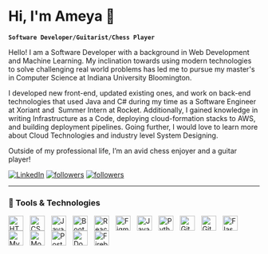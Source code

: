<!--
**AmeyaDalvi/AmeyaDalvi** is a ✨ _special_ ✨ repository because its `README.md` (this file) appears on your GitHub profile.

Here are some ideas to get you started:

- 🔭 I’m currently working on ...
- 🌱 I’m currently learning ...
- 👯 I’m looking to collaborate on ...
- 🤔 I’m looking for help with ...
- 💬 Ask me about ...
- 📫 How to reach me: ...
- 😄 Pronouns: ...
- ⚡ Fun fact: ...
-->

# Hi, I'm Ameya 👋

**`Software Developer/Guitarist/Chess Player`**

Hello! I am a Software Developer with a background in Web Development and Machine Learning. My inclination towards using modern technologies to solve challenging real world problems has led me to pursue my master's in Computer Science at Indiana University Bloomington.

I developed new front-end, updated existing ones, and work on back-end technologies that used Java and C# during my time as a Software Engineer at Xoriant and  Summer Intern at Rocket. Additionally, I gained knowledge in writing Infrastructure as a Code, deploying cloud-formation stacks to AWS, and building deployment pipelines. Going further, I would love to learn more about Cloud Technologies and industry level System Designing.

Outside of my professional life, I’m an avid chess enjoyer and a guitar player!

<p align="left">
    <a href="https://www.linkedin.com/in/ameyadalvi99/">
        <img alt="LinkedIn" title="LinkedIn profile" src="https://img.shields.io/badge/ameyadalvi99-blue?style=for-the-badge&logo=linkedin"/></a> 
    <a href="mailto:ameyadalvi1999@gmail.com">
        <img alt="followers" title="Follow me on Github" src="https://img.shields.io/badge/-ameyadalvi1999%40gmail.com-red?style=for-the-badge&logo=gmail&logoColor=fff&labelColor=red"/></a>
            <a href="mailto:ameyadalvi1999@gmail.com">
        <img alt="followers" title="Check my portfolio" src="https://img.shields.io/badge/-ameyadalvi.com-skyblue?style=for-the-badge&logo=react&logoColor=000&labelColor=skyblue"/></a>
</p>

---

### 🧰 Tools & Technologies

<img align="left" alt="HTML" width="30px" style="padding-right:10px;" src="https://cdn.jsdelivr.net/gh/devicons/devicon/icons/html5/html5-plain.svg" />
<img align="left" alt="CSS" width="30px" style="padding-right:10px;" src="https://cdn.jsdelivr.net/gh/devicons/devicon/icons/css3/css3-plain.svg" />
<img align="left" alt="JavaScript" width="30px" style="padding-right:10px;" src="https://cdn.jsdelivr.net/gh/devicons/devicon/icons/javascript/javascript-plain.svg" />
<img align="left" alt="Bootstrap" width="30px" style="padding-right:10px;" src="https://cdn.jsdelivr.net/gh/devicons/devicon/icons/bootstrap/bootstrap-original.svg" />
<img align="left" alt="React" width="30px" style="padding-right:10px;" src="https://cdn.jsdelivr.net/gh/devicons/devicon/icons/react/react-original.svg" />
<img align="left" alt="Figma" width="30px" style="padding-right:10px;" src="https://cdn.jsdelivr.net/gh/devicons/devicon/icons/figma/figma-original.svg" />
<img align="left" alt="Java" width="30px" style="padding-right:10px;" src="https://cdn.jsdelivr.net/gh/devicons/devicon/icons/java/java-original.svg"/>
<img align="left" alt="Python" width="30px" style="padding-right:10px;" src="https://cdn.jsdelivr.net/gh/devicons/devicon/icons/python/python-plain.svg" />
<img align="left" alt="Git" width="30px" style="padding-right:10px;" src="https://cdn.jsdelivr.net/gh/devicons/devicon/icons/git/git-original.svg" />
<img align="left" alt="GitHub" width="30px" style="padding-right:10px;" src="https://cdn.jsdelivr.net/gh/devicons/devicon/icons/github/github-original.svg" />
<img align="left" alt="Flask" width="30px" style="padding-right:10px;" src="https://cdn.jsdelivr.net/gh/devicons/devicon/icons/flask/flask-original.svg" />
<img align="left" alt="MySQL" width="30px" style="padding-right:10px;" src="https://cdn.jsdelivr.net/gh/devicons/devicon/icons/mysql/mysql-original.svg" />
<img align="left" alt="MongoDB" width="30px" style="padding-right:10px;" src="https://cdn.jsdelivr.net/gh/devicons/devicon/icons/mongodb/mongodb-original.svg" />
<img align="left" alt="PostgreSQL" width="30px" style="padding-right:10px;" src="https://cdn.jsdelivr.net/gh/devicons/devicon/icons/postgresql/postgresql-original.svg" />
<img align="left" alt="Docker" width="30px" style="padding-right:10px;" src="https://cdn.jsdelivr.net/gh/devicons/devicon/icons/docker/docker-original.svg" />
<img align="left" alt="Firebase" width="30px" style="padding-right:10px;" src="https://cdn.jsdelivr.net/gh/devicons/devicon/icons/firebase/firebase-plain.svg" />
<br />
